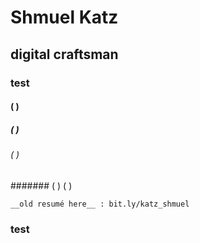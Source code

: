 # Shmuel Katz  
## digital craftsman 
### test
#### ( )
##### ( )
###### ( )
####### ( )
( )

    __old resumé here__ : bit.ly/katz_shmuel

### test
